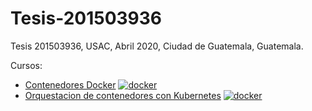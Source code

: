 # Tesis-201503936
Tesis 201503936, USAC, Abril 2020, Ciudad de Guatemala, Guatemala.

Cursos:
- [Contenedores Docker](/Docker)
<a href="/Docker"><img src="https://www.docker.com/sites/default/files/social/docker_facebook_share.png" title="FVCproductions" alt="docker"></a>
- [Orquestacion de contenedores con Kubernetes](/Kubernetes)
<a href="/Kubernetes"><img src="https://kubernetes.io/images/kubernetes-horizontal-color.png" title="FVCproductions" alt="docker"></a>
